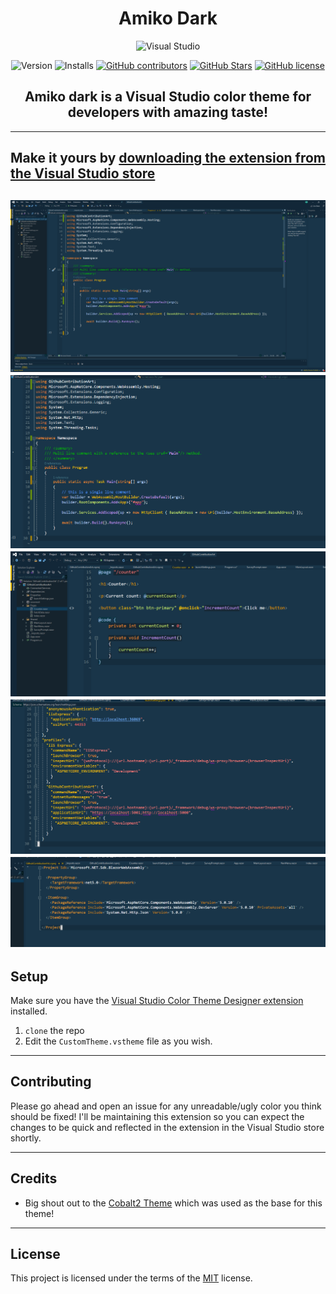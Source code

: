 <div align="center"> 

# Amiko Dark
![Visual Studio](https://img.shields.io/badge/Visual%20Studio-5C2D91.svg?style=for-the-badge&logo=visual-studio&logoColor=white)

![Version](https://badgen.net/vs-marketplace/v/AmichaiMantinband.amikodark) ![Installs](https://badgen.net/vs-marketplace/i/AmichaiMantinband.amikodark) 
[![GitHub contributors](https://img.shields.io/github/contributors/mantinband/amiko-dark)](https://GitHub.com/mantinband/amiko-dark/graphs/contributors/) [![GitHub Stars](https://img.shields.io/github/stars/mantinband/amiko-dark.svg)](https://github.com/mantinband/amiko-dark/stargazers) [![GitHub license](https://img.shields.io/github/license/mantinband/amiko-dark)](https://github.com/mantinband/amiko-dark/blob/main/LICENSE)
## Amiko dark is a Visual Studio color theme for developers with amazing taste!

</div>

---

## Make it yours by [downloading the extension from the Visual Studio store](https://marketplace.visualstudio.com/items?itemName=AmichaiMantinband.amikodark)

![c-sharp example](./images/c-sharp.png)
![close up of the c-sharp example](./images/c-sharp-close-up.png)
![razor example](./images/razor.png)
![json example](./images/json.png)
![csproj example](./images/csproj.png)
---

## Setup

Make sure you have the [Visual Studio Color Theme Designer extension](https://marketplace.visualstudio.com/items?itemName=ms-madsk.ColorThemeDesigner) installed.

1. `clone` the repo
2. Edit the `CustomTheme.vstheme` file as you wish.

---

## Contributing

Please go ahead and open an issue for any unreadable/ugly color you think should be fixed!
I'll be maintaining this extension so you can expect the changes to be quick and reflected in the extension in the Visual Studio store shortly.

---

## Credits

- Big shout out to the [Cobalt2 Theme](https://marketplace.visualstudio.com/items?itemName=SIBA.Cobalt2Theme) which was used as the base for this theme!

---

## License

This project is licensed under the terms of the [MIT](https://github.com/mantinband/amiko-dark/blob/main/LICENSE) license.